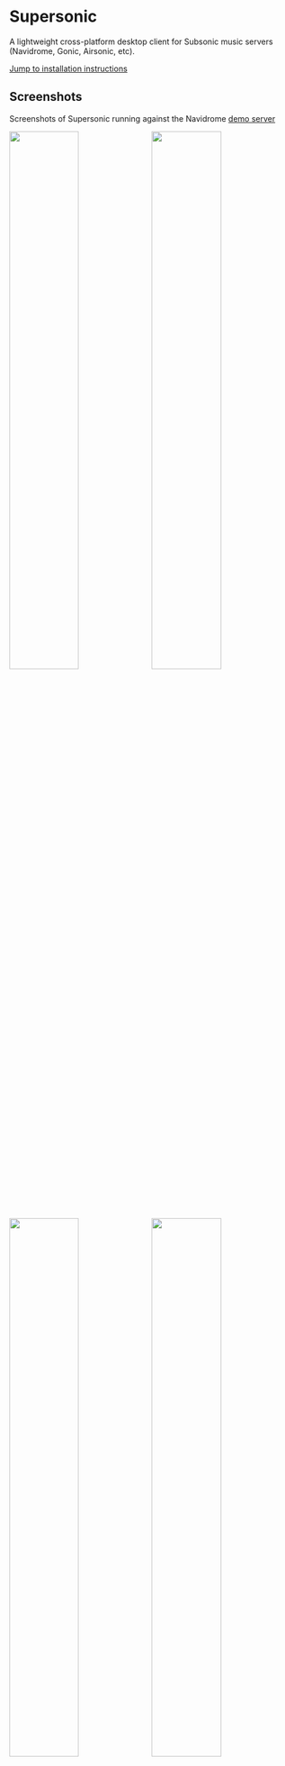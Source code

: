 # Supersonic
A lightweight cross-platform desktop client for Subsonic music servers (Navidrome, Gonic, Airsonic, etc).

[Jump to installation instructions](https://github.com/dweymouth/supersonic#installation)

## Screenshots

Screenshots of Supersonic running against the Navidrome [demo server](https://www.navidrome.org/demo/)

<a href="https://raw.githubusercontent.com/dweymouth/supersonic/main/res/screenshots/AlbumsView.png"><img src="https://raw.github.com/dweymouth/supersonic/main/res/screenshots/AlbumsView.png" width="49.5%"/></a>
<a href="https://raw.githubusercontent.com/dweymouth/supersonic/main/res/screenshots/AlbumView.png"><img src="https://raw.github.com/dweymouth/supersonic/main/res/screenshots/AlbumView.png" width="49.5%"/></a>
<a href="https://raw.githubusercontent.com/dweymouth/supersonic/main/res/screenshots/ArtistView.png"><img src="https://raw.github.com/dweymouth/supersonic/main/res/screenshots/ArtistView.png" width="49.5%"/></a>
<a href="https://raw.githubusercontent.com/dweymouth/supersonic/main/res/screenshots/FavoriteSongsView.png"><img src="https://raw.github.com/dweymouth/supersonic/main/res/screenshots/FavoriteSongsView.png" width="49.5%"/></a>

## Features
* [x] Fast, lightweight, native UI
* [x] High-quality gapless audio playback powered by MPV, with optional audio exclusive mode
* [x] ReplayGain support (depends on files being tagged on server)
* [x] Infinite scrolling
* [x] Scrobble plays to server, with configurable criteria
* [x] Browse by albums, artists, genres, playlists
* [x] Album and playlist views with tracklist and cover image
* [x] Artist view with biography, image, similar artists, and discography
* [x] Play "artist radio" (mix of songs from given artist and similar artists, depends on your server's support)
* [x] Create, play, and update playlists
* [x] Configure visible tracklist columns
* [x] Set/unset favorite and browse by favorite albums, artists, and songs
* [x] View and edit play queue (add and remove tracks; reorder support coming soon)
* [x] Shuffle and repeat playback modes (partial; shuffle album, playlist, artist radio, random songs)
* [ ] Set filters in albums browsing view (planned)
* [ ] Browse by folders (planned)
* [ ] Multi-server support (planned)
* [ ] Download songs, albums or playlists (planned)
* [ ] Cast to uPnP/DLNA devices (likely planned)
* [ ] Built-in multi-band equalizer (eventully planned)
* [ ] Offline mode (eventually planned)
* [ ] Lyrics support (eventually planned)
* [ ] iOS/Android support (maybe eventually planned)

## Installation

If you are running Windows, Mac OS (Intel), or a Debian-based Linux distro, download the latest [release](https://github.com/dweymouth/supersonic/releases) for your operating system. If you prefer to build from source, **or there is no release build currently offered for your OS/architecture (Apple silicon Macs)**, then see the build instructions for your platform below.

**If you are on Linux** you must have libmpv installed on your system. On apt-based systems, run `sudo apt install libmpv-dev` if it is not already installed. The Windows and Mac release builds bundle the mpv dependencies.

## Build instructions (Ubuntu)

### Install dependencies
* ``sudo snap install --classic go``, and make sure the Go bin directory is in your `$PATH`
* install the ``fyne`` packaging tool ``go install fyne.io/fyne/v2/cmd/fyne@latest``
* ``sudo apt install libmpv-dev``
* ``sudo apt install gcc libegl1-mesa-dev xorg-dev``

### Build
* clone the repo, CD into the repo root, and run ``go build .``
* (note that the first build will take some time as it will download and build the UI library)
* run ``make package_linux`` to generate an installable .tar.xz bundle

## Build instructions (Arch Linux)

Supersonic is available in the AUR and can be built either manually with `makepkg` or with an AUR helper like [yay](https://github.com/Jguer/yay). (Please contact package maintainer @dusnm for any issues with the AUR package.)

### Build manually
* Make sure you have the base-devel package group installed on your system
  - ``sudo pacman -S --needed base-devel``
* Clone the AUR repository and navigate into the cloned directory
  - ``git clone https://aur.archlinux.org/supersonic-desktop.git && cd supersonic-desktop``
* Build the package with makepkg
  - ``makepkg -si``

### Build with an AUR helper
* Invoke your favorite AUR helper to automatically build the package
  - ``yay -S supersonic-desktop``

## Build instructions (Mac OS)

### Install dependencies
* install go, and make sure the Go bin directory is in your `$PATH`
  - ``brew install go``
  - ``export PATH="/Users/<yourname>/go/bin:$PATH"``
* install the ``fyne`` packaging tool ``go install fyne.io/fyne/v2/cmd/fyne@latest``
* install Xcode command-line tools (``xcode-select --install``)
* install libmpv (``brew install mpv``)
* install dylibbundler (``brew install dylibbundler``) - needed only the bundledeps step, see below

### Build
* Make sure header and library include paths include the dir in which homebrew installs headers/dylibs (may differ dep. on OS/Homebrew version)
  - ``export C_INCLUDE_PATH=/opt/homebrew/include:$C_INCLUDE_PATH``
  - ``export LIBRARY_PATH=/opt/homebrew/lib:$LIBRARY_PATH``

* clone the repo, CD into the repo root, and run ``go build .``
* (note that the first build will take some time as it will download and build the UI library)
* run ``make package_macos`` to generate the .app bundle
* **If** you are on Mac OS **High Sierra** through **Catalina**, run ``make bundledeps_macos_highsierra`` and you are done! Otherwise, continue reaading.
* At this point, the Supersonic.app bundle can be copied to Applications and it will run on your machine, but it depends on the brew installation of mpv
* To copy the dependencies into the app bundle, and make it truly portable, run ``make bundledeps_macos``

## Build instructions (Windows)

### Install dependencies
* install go (https://go.dev/doc/install)
* install MSYS2 and the required packages for the Fyne toolkit (follow instructions for Windows at https://developer.fyne.io/started/)
* install libmpv (in the MSYS2 terminal, ``pacman -S mingw-w64-x86_64-mpv``)

### Build
* in the MSYS2 terminal: clone the repo, CD into the repo root, and run ``go build .``
* (note that the first build will take some time as it will download and build the UI library)
* **Note**: The .exe dynamically links to MSYS2 libmpv dependency dlls and must be started from the MSYS2 terminal, or all dependency DLLS must be copied to the same folder as the .exe
* -> If you obtain a statically built mpv-2.dll (containing all its dependencies), and rename it to libmpv-2.dll, you can place just that DLL in the same directory as the EXE, and it should run
* Improvements to Windows build process will be forthcoming
